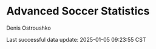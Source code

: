 # Advanced Soccer Statistics
Denis Ostroushko

<!-- gfm -->

Last successful data update: 2025-01-05 09:23:55 CST
